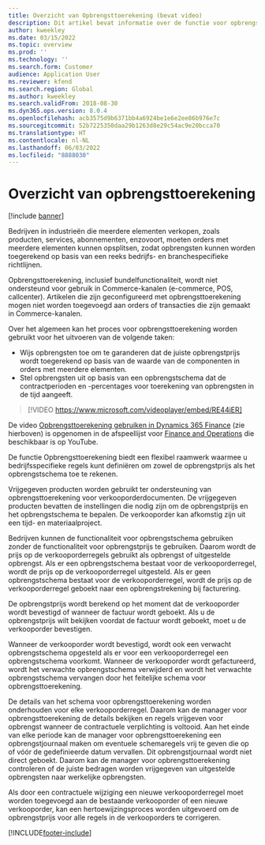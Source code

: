 ```yaml
---
title: Overzicht van Opbrengsttoerekening (bevat video)
description: Dit artikel bevat informatie over de functie voor opbrengsttoerekening. Deze functie biedt een flexibel raamwerk waarmee u bedrijfsspecifieke regels kunt definiëren om zowel de opbrengstprijs als het opbrengstschema voor orders met meerdere elementen toe te rekenen.
author: kweekley
ms.date: 03/15/2022
ms.topic: overview
ms.prod: ''
ms.technology: ''
ms.search.form: Customer
audience: Application User
ms.reviewer: kfend
ms.search.region: Global
ms.author: kweekley
ms.search.validFrom: 2018-08-30
ms.dyn365.ops.version: 8.0.4
ms.openlocfilehash: acb3575d9b6371bb4a6924be1e6e2ee86b976e7c
ms.sourcegitcommit: 52b7225350daa29b1263d8e29c54ac9e20bcca70
ms.translationtype: HT
ms.contentlocale: nl-NL
ms.lasthandoff: 06/03/2022
ms.locfileid: "8888030"
---
```

# <a name="revenue-recognition-overview"></a>Overzicht van opbrengsttoerekening

[!include [banner](../includes/banner.md)]

Bedrijven in industrieën die meerdere elementen verkopen, zoals producten, services, abonnementen, enzovoort, moeten orders met meerdere elementen kunnen opsplitsen, zodat opbrengsten kunnen worden toegerekend op basis van een reeks bedrijfs- en branchespecifieke richtlijnen.

Opbrengsttoerekening, inclusief bundelfunctionaliteit, wordt niet ondersteund voor gebruik in Commerce-kanalen (e-commerce, POS, callcenter). Artikelen die zijn geconfigureerd met opbrengsttoerekening mogen niet worden toegevoegd aan orders of transacties die zijn gemaakt in Commerce-kanalen.

Over het algemeen kan het proces voor opbrengsttoerekening worden gebruikt voor het uitvoeren van de volgende taken:

* Wijs opbrengsten toe om te garanderen dat de juiste opbrengstprijs wordt toegerekend op basis van de waarde van de componenten in orders met meerdere elementen.
* Stel opbrengsten uit op basis van een opbrengstschema dat de contractperioden en -percentages voor toerekening van opbrengsten in de tijd aangeeft.

> [!VIDEO https://www.microsoft.com/videoplayer/embed/RE44iER]

De video [Opbrengsttoerekening gebruiken in Dynamics 365 Finance](https://youtu.be/v3amIsiqvoo) (zie hierboven) is opgenomen in de afspeellijst voor [Finance and Operations](https://www.youtube.com/playlist?list=PLcakwueIHoT_SYfIaPGoOhloFoCXiUSyW) die beschikbaar is op YouTube.

De functie Opbrengsttoerekening biedt een flexibel raamwerk waarmee u bedrijfsspecifieke regels kunt definiëren om zowel de opbrengstprijs als het opbrengstschema toe te rekenen.

Vrijgegeven producten worden gebruikt ter ondersteuning van opbrengsttoerekening voor verkooporderdocumenten. De vrijgegeven producten bevatten de instellingen die nodig zijn om de opbrengstprijs en het opbrengstschema te bepalen. De verkooporder kan afkomstig zijn uit een tijd- en materiaalproject.

Bedrijven kunnen de functionaliteit voor opbrengstschema gebruiken zonder de functionaliteit voor opbrengstprijs te gebruiken. Daarom wordt de prijs op de verkooporderregels gebruikt als opbrengst of uitgestelde opbrengst. Als er een opbrengstschema bestaat voor de verkooporderregel, wordt de prijs op de verkooporderregel uitgesteld. Als er geen opbrengstschema bestaat voor de verkooporderregel, wordt de prijs op de verkooporderregel geboekt naar een opbrengstrekening bij facturering.

De opbrengstprijs wordt berekend op het moment dat de verkooporder wordt bevestigd of wanneer de factuur wordt geboekt. Als u de opbrengstprijs wilt bekijken voordat de factuur wordt geboekt, moet u de verkooporder bevestigen.

Wanneer de verkooporder wordt bevestigd, wordt ook een verwacht opbrengstschema opgesteld als er voor een verkooporderregel een opbrengstschema voorkomt. Wanneer de verkooporder wordt gefactureerd, wordt het verwachte opbrengstschema verwijderd en wordt het verwachte opbrengstschema vervangen door het feitelijke schema voor opbrengsttoerekening.

De details van het schema voor opbrengsttoerekening worden onderhouden voor elke verkooporderregel. Daarom kan de manager voor opbrengsttoerekening de details bekijken en regels vrijgeven voor opbrengst wanneer de contractuele verplichting is voltooid. Aan het einde van elke periode kan de manager voor opbrengsttoerekening een opbrengstjournaal maken om eventuele schemaregels vrij te geven die op of vóór de gedefinieerde datum vervallen. Dit opbrengstjournaal wordt niet direct geboekt. Daarom kan de manager voor opbrengsttoerekening controleren of de juiste bedragen worden vrijgegeven van uitgestelde opbrengsten naar werkelijke opbrengsten.

Als door een contractuele wijziging een nieuwe verkooporderregel moet worden toegevoegd aan de bestaande verkooporder of een nieuwe verkooporder, kan een hertoewijzingsproces worden uitgevoerd om de opbrengstprijs voor alle regels in de verkooporders te corrigeren.


[!INCLUDE[footer-include](../../includes/footer-banner.md)]
